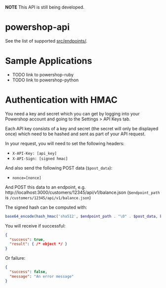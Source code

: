**NOTE** This API is still being developed.

powershop-api
=============

See the list of supported [src/endpoints/](endpoints).

# Sample Applications

* TODO link to powershop-ruby
* TODO link to powershop-python

# Authentication with HMAC

You need a key and secret which you can get by logging into your Powershop account and going to the Settings > API Keys tab.

Each API key consists of a key and secret (the secret will only be displayed once) which need to be hashed and sent as part of your API request.

In your request, you will need to set the following headers:

* `X-API-Key: [api_key]`
* `X-API-Sign: [signed hmac]`

And also send the following POST data (`$post_data`):

* `nonce=[nonce]`

And POST this data to an endpoint, e.g. http://localhost:3000/customers/12345/api/v1/balance.json (`$endpoint_path` is `/customers/12345/api/v1/balance.json`)

The signed hash can be computed with:

```php
base64_encode(hash_hmac('sha512', $endpoint_path . "\0" . $post_data, base64_decode($secret), true)),
```

You will receive if successful:

```json
{
  "success": true,
  "result": { /* object */ }
}
```

Or failure:

```json
{
  "success": false,
  "message": "An error message"
}
```
